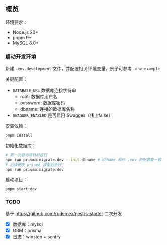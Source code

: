 ## 概览

环境要求：

- Node.js 20+
- pnpm 9+
- MySQL 8.0+

### 启动开发环境

新建 `.env.development` 文件，并配置相关环境变量，例子可参考 `.env.example`

关键配置：

- `DATABASE_URL` 数据库连接字符串
  - root: 数据库用户名
  - password: 数据库密码
  - dbname: 连接的数据库名称
- `SWAGGER_ENABLED` 是否启用 Swagger（线上false）

安装依赖：

```sh
pnpm install
```

初始化数据库：

```sh
# 第一次启动项目时执行
npm run prisma:migrate:dev --init dbname # dbname 和你 .env 的配置要一致
# 后续更改 prisma 模型后执行
npm run prisma:migrate:dev
```

启动项目：

```sh
pnpm start:dev
```

### TODO

基于 https://github.com/rudemex/nestjs-starter 二次开发

- [x] 数据库：mysql
- [x] ORM：prisma
- [x] 日志：winston + sentry
